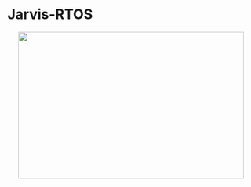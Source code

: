 # Jarvis-RTOS

<p align="center">
  <img width="460" height="300" src="https://github.com/Hazem1009/Jarvis-RTOS/assets/68254631/a2c2e1cd-4f30-4c17-b4ff-99cc244d4d3e">
</p>
